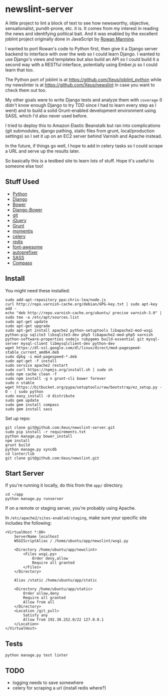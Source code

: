 # newslint-server

A little project to lint a block of text to see how newsworthy, objective, sensationalist, pundit-prone, etc. it is.  It comes from my interest in reading the news and identifying political bait.  And it was enabled by the excellent joblint project originally done in JavaScript by [Rowan Manning](https://github.com/rowanmanning/joblint).

I wanted to port Rowan's code to Python first, then give it a Django server backend to interface with over the web so I could learn Django.  I wanted to use Django's views and templates but also build an API so I could build it a second way with a RESTful interface, potentially using Ember.js so I could learn that too.

The Python port of joblint is at https://github.com/Xeus/joblint_python while my newslinter is at https://github.com/Xeus/newslint in case you want to check them out too.

My other goals were to write Django tests and analyze them with `coverage` (I didn't know enough Django to try TDD since I had to learn every step as I went) and to build a solid Grunt-enabled development environment using SASS, which I'd also never used before.

I tried to deploy this to Amazon Elastic Beanstalk but ran into complications (git submodules, django pathing, static files from grunt, local/production settings) so I set it up on an EC2 server behind Varnish and Apache instead.

In the future, if things go well, I hope to add in celery tasks so I could scrape a URL and serve up the results later.

So basically this is a testbed site to learn lots of stuff.  Hope it's useful to someone else too!

## Stuff Used

* [Python](http://www.python.org/)
* [Django](https://www.djangoproject.com/)
* [Bower](https://github.com/bower/bower)
* [Django-Bower](https://django-bower.readthedocs.org/en/latest/)
* [git](http://git-scm.com/)
* [jQuery](http://jquery.com/)
* [Grunt](http://gruntjs.com/)
* [momentjs](http://momentjs.com/)
* [celery](http://www.celeryproject.org/)
* [redis](http://redis.io/)
* [font-awesome](http://fontawesome.io/)
* [autoprefixer](https://github.com/ai/autoprefixer)
* [SASS](http://sass-lang.com/)
* [Compass](http://compass-style.org/)

## Install

You might need these installed:

    sudo add-apt-repository ppa:chris-lea/node.js
    curl http://repo.varnish-cache.org/debian/GPG-key.txt | sudo apt-key add -
    echo "deb http://repo.varnish-cache.org/ubuntu/ precise varnish-3.0" | sudo tee -a /etc/apt/sources.list
    sudo apt-get update
    sudo apt-get upgrade
    sudo apt-get install apache2 python-setuptools libapache2-mod-wsgi python-pip sqlite3 libsqlite3-dev php5 libapache2-mod-php5 varnish python-software-properties nodejs rubygems build-essential git mysql-server mysql-client libmysqlclient-dev python-dev
    wget https://dl-ssl.google.com/dl/linux/direct/mod-pagespeed-stable_current_amd64.deb
    sudo dpkg -i mod-pagespeed-*.deb
    sudo apt-get -f install
    sudo service apache2 restart
    sudo curl https://npmjs.org/install.sh | sudo sh
    sudo npm cache clean -f
    sudo npm install -g n grunt-cli bower forever
    sudo n stable
    wget https://bitbucket.org/pypa/setuptools/raw/bootstrap/ez_setup.py -O - | sudo python
    sudo easy_install -U distribute
    sudo gem update
    sudo gem install compass
    sudo gem install sass

Set up repo:

    git clone git@github.com:Xeus/newslint-server.git
    sudo pip install -r requirements.txt
    python manage.py bower_install
    npm install
    grunt build
    python manage.py syncdb
    cd linter/lib
    git clone git@github.com:Xeus/newslint.git

## Start Server

If you're running it locally, do this from the `app/` directory.

    cd ~/app
    python manage.py runserver

If on a remote or staging server, you're probably using Apache.

In `/etc/apache2/sites-enabled/staging`, make sure your specific site includes the following:

    <VirtualHost *:80>
        ServerName localhost
        WSGIScriptAlias / /home/ubuntu/app/newslint/wsgi.py

        <Directory /home/ubuntu/app/newslint>
            <Files wsgi.py>
                Order deny,allow
                Require all granted
            </Files>
        </Directory>    

        Alias /static /home/ubuntu/app/static

        <Directory /home/ubuntu/app/static>
            Order allow,deny
            Require all granted
            Allow from all
        </Directory>
        <Location /git_pull>
            Satisfy any
            Allow from 192.30.252.0/22 127.0.0.1
        </Location>
    </VirtualHost>

## Tests

    python manage.py test linter

## TODO

* logging needs to save somewhere
* celery for scraping a url (install redis where?)
